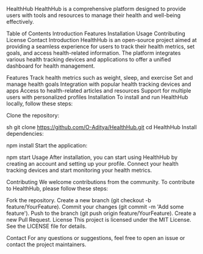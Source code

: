 HealthHub
HealthHub is a comprehensive platform designed to provide users with tools and resources to manage their health and well-being effectively.

Table of Contents
Introduction
Features
Installation
Usage
Contributing
License
Contact
Introduction
HealthHub is an open-source project aimed at providing a seamless experience for users to track their health metrics, set goals, and access health-related information. The platform integrates various health tracking devices and applications to offer a unified dashboard for health management.

Features
Track health metrics such as weight, sleep, and exercise
Set and manage health goals
Integration with popular health tracking devices and apps
Access to health-related articles and resources
Support for multiple users with personalized profiles
Installation
To install and run HealthHub locally, follow these steps:

Clone the repository:

sh
git clone https://github.com/O-Aditya/HealthHub.git
cd HealthHub
Install dependencies:

npm install
Start the application:

npm start
Usage
After installation, you can start using HealthHub by creating an account and setting up your profile. Connect your health tracking devices and start monitoring your health metrics.

Contributing
We welcome contributions from the community. To contribute to HealthHub, please follow these steps:

Fork the repository.
Create a new branch (git checkout -b feature/YourFeature).
Commit your changes (git commit -m 'Add some feature').
Push to the branch (git push origin feature/YourFeature).
Create a new Pull Request.
License
This project is licensed under the MIT License. See the LICENSE file for details.

Contact
For any questions or suggestions, feel free to open an issue or contact the project maintainers.
